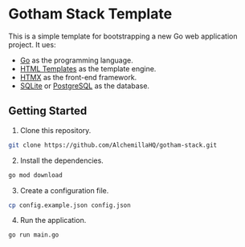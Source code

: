 # Gotham Stack Template

This is a simple template for bootstrapping a new Go web application project. It ues:

* [Go](https://golang.org) as the programming language.
* [HTML Templates](https://golang.org/pkg/html/template/) as the template engine.
* [HTMX](https://htmx.org) as the front-end framework.
* [SQLite](https://www.sqlite.org) or [PostgreSQL](https://www.postgresql.org) as the database.

## Getting Started

1. Clone this repository.

```bash
git clone https://github.com/AlchemillaHQ/gotham-stack.git
```

2. Install the dependencies.

```bash
go mod download
```

3. Create a configuration file.

```bash
cp config.example.json config.json
```

4. Run the application.

```bash
go run main.go
```